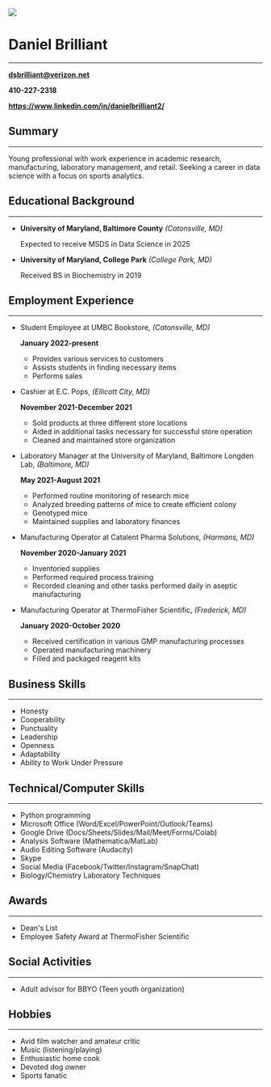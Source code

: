 ![](E19892DA-E492-4447-8471-08D36FFEDCC5_1_105_c.jpeg)
# **Daniel Brilliant**
---
**dsbrilliant@verizon.net**

**410-227-2318**

**https://www.linkedin.com/in/danielbrilliant2/**

## **Summary** 
---
Young professional with work experience in academic research, manufacturing, laboratory management, and retail. Seeking a career in data science with a focus on sports analytics.

## **Educational Background**
---
- **University of Maryland, Baltimore County** *(Catonsville, MD)*

  Expected to receive MSDS in Data Science in 2025

- **University of Maryland, College Park** *(College Park, MD)*

  Received BS in Biochemistry in 2019

## **Employment Experience**
---
- Student Employee at UMBC Bookstore, *(Catonsville, MD)*

  **January 2022-present**
  - Provides various services to customers
  - Assists students in finding necessary items
  - Performs sales


- Cashier at E.C. Pops, *(Ellicott City, MD)*

  **November 2021-December 2021**
  - Sold products at three different store locations
  - Aided in additional tasks necessary for successful store operation
  - Cleaned and maintained store organization


- Laboratory Manager at the University of Maryland, Baltimore Longden Lab, *(Baltimore, MD)*

  **May 2021-August 2021**
  - Performed routine monitoring of research mice 
  - Analyzed breeding patterns of mice to create efficient colony
  - Genotyped mice
  - Maintained supplies and laboratory finances


- Manufacturing Operator at Catalent Pharma Solutions, *(Harmans, MD)*

  **November 2020-January 2021**
  - Inventoried supplies
  - Performed required process training
  - Recorded cleaning and other tasks performed daily in aseptic manufacturing


- Manufacturing Operator at ThermoFisher Scientific, *(Frederick, MD)*

  **January 2020-October 2020**
  - Received certification in various GMP manufacturing processes
  - Operated manufacturing machinery
  - Filled and packaged reagent kits

## **Business  Skills**
---
- Honesty
- Cooperability
- Punctuality
- Leadership
- Openness
- Adaptability
- Ability to Work Under Pressure

## **Technical/Computer Skills**
---
- Python programming
- Microsoft Office (Word/Excel/PowerPoint/Outlook/Teams)
- Google Drive (Docs/Sheets/Slides/Mail/Meet/Forms/Colab)
- Analysis Software (Mathematica/MatLab)
- Audio Editing Software (Audacity)
- Skype
- Social Media (Facebook/Twitter/Instagram/SnapChat)
- Biology/Chemistry Laboratory Techniques

## **Awards**
---
- Dean's List
- Employee Safety Award at ThermoFisher Scientific

## **Social Activities**
---
- Adult advisor for BBYO (Teen youth organization)

## **Hobbies**
---
- Avid film watcher and amateur critic
- Music (listening/playing)
- Enthusiastic home cook
- Devoted dog owner
- Sports fanatic
